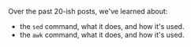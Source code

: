 Over the past 20-ish posts, we've learned about:

 - the `sed` command, what it does, and how it's used.
 - the `awk` command, what it does, and how it's used.
